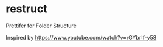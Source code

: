 # restruct

Prettifer for Folder Structure

Inspired by https://www.youtube.com/watch?v=rGYbrIf-y58
